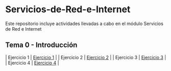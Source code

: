 # Servicios-de-Red-e-Internet
Este repositorio incluye actividades llevadas a cabo en el módulo Servicios de Red e Internet

## Tema 0 - Introducción


| Ejercicio 1 | [Ejercicio 1](https://github.com/AsdrubalCarbajosa/Servicios-de-Red-e-Internet/blob/main/Tema-0/Actividad-1.md) |
| Ejercicio 2 | [Ejercicio 2](https://github.com/AsdrubalCarbajosa/Servicios-de-Red-e-Internet/blob/main/Tema-0/Actividad-2.md) |
| Ejercicio 3 | [Ejercicio 3](https://github.com/AsdrubalCarbajosa/Servicios-de-Red-e-Internet/blob/main/Tema-0/Actividad-3.md) |
| Ejercicio 4 | [Ejercicio 4](https://github.com/AsdrubalCarbajosa/Servicios-de-Red-e-Internet/blob/main/Tema-0/Actividad-4.md) |

